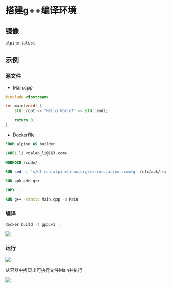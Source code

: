 <!--
 * @Description: 
 * @Version: 1.0
 * @Author: dalao
 * @Email: dalao_li@163.com
 * @Date: 2023-02-07 00:12:47
 * @LastEditors: dalao_li
 * @LastEditTime: 2023-04-25 20:31:58
-->

# 搭建g++编译环境

## 镜像

```c
alpine:latest
```

## 示例

### 源文件

- Main.cpp

```c++
#include <iostream>

int main(void) {
    std::cout << "Hello World!" << std::endl;

    return 0;
}
```

- Dockerfile

```dockerfile
FROM alpine AS builder

LABEL li <dalao_li@163.com>

WORKDIR /code/

RUN sed -i 's/dl-cdn.alpinelinux.org/mirrors.aliyun.com/g' /etc/apk/repositories

RUN apk add g++

COPY . .

RUN g++ -static Main.cpp -o Main
```

### 编译

```sh
docker build -t gpp:v1 .
```

![](https://cdn.hurra.ltd/img/20230207002040.png)

### 运行

![](https://cdn.hurra.ltd/img/20230207002122.png)

从容器中拷贝出可执行文件Main并执行

![](https://cdn.hurra.ltd/img/20230207002230.png)